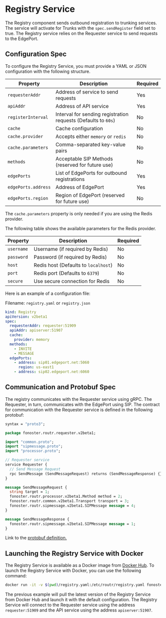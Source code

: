# Registry Service

The Registry component sends outbound registration to trunking services. The service will activate for Trunks with the `spec.sendRegister` field set to true. The Registry service relies on the Requester service to send requests to the EdgePort.

## Configuration Spec

To configure the Registry Service, you must provide a YAML or JSON configuration with the following structure.

| Property             | Description                                                  | Required |
|----------------------|--------------------------------------------------------------|----------|
| `requesterAddr`      | Address of service to send requests                          | Yes      |
| `apiAddr`            | Address of API service                                       | Yes      |
| `registerInterval`   | Interval for sending registration requests (Defaults to `60s`)| No      |
| `cache`              | Cache configuration                                          | No       |
| `cache.provider`     | Accepts either `memory` or `redis`                           | No       |
| `cache.parameters`   | Comma-separated key-value pairs                              | No       |
| `methods`            | Acceptable SIP Methods (reserved for future use)             | No       |
| `edgePorts`          | List of EdgePorts for outbound registrations                 | Yes      |
| `edgePorts.address`  | Address of EdgePort                                          | Yes      |
| `edgePorts.region`   | Region of EdgePort (reserved for future use)                 | No       |

The `cache.parameters` property is only needed if you are using the Redis provider. 

The following table shows the available parameters for the Redis provider.

| Property   | Description                         | Required |
|------------|-------------------------------------|----------|
| `username` | Username (if required by Redis)     | No       |
| `password` | Password (if required by Redis)     | No       |
| `host`     | Redis host (Defaults to `localhost`)| No       |
| `port`     | Redis port (Defaults to `6379`)     | No       |
| `secure`   | Use secure connection for Redis     | No       |

Here is an example of a configuration file:

Filename: `registry.yaml` or `registry.json`

```yaml
kind: Registry
apiVersion: v2beta1
spec:
  requesterAddr: requester:51909
  apiAddr: apiserver:51907
  cache:
    provider: memory
  methods:
    - INVITE
    - MESSAGE
  edgePorts:
    - address: sip01.edgeport.net:5060
      region: us-east1
    - address: sip02.edgeport.net:6060
```

## Communication and Protobuf Spec

The registry communicates with the Requester service using gRPC. The Requester, in turn, communicates with the EdgePort using SIP. The contract for communication with the Requester service is defined in the following protobuf:

```protobuf
syntax = "proto3";

package fonoster.routr.requester.v2beta1;

import "common.proto";
import "sipmessage.proto";
import "processor.proto";

// Requester service
service Requester {
  // Send Message Request
  rpc SendMessage (SendMessageRequest) returns (SendMessageResponse) {}
}

message SendMessageRequest {
  string target = 1;
  fonoster.routr.processor.v2beta1.Method method = 2;
  fonoster.routr.common.v2beta1.Transport transport = 3;
  fonoster.routr.sipmessage.v2beta1.SIPMessage message = 4;
}

message SendMessageResponse {
  fonoster.routr.sipmessage.v2beta1.SIPMessage message = 1;
}
```

Link to the [protobuf definition.](https://github.com/fonoster/routr/blob/main/mods/common/src/protos/requester.proto)

## Launching the Registry Service with Docker

The Registry Service is available as a Docker image from [Docker Hub](https://hub.docker.com/r/fonoster/routr-registry). To launch the Registry Service with Docker, you can use the following command:

```bash
docker run -it -v $(pwd)/registry.yaml:/etc/routr/registry.yaml fonoster/routr-registry
```

The previous example will pull the latest version of the Registry Service from Docker Hub and launch it with the default configuration. The Registry Service will connect to the Requester service using the address `requester:51909` and the API service using the address `apiserver:51907`.

